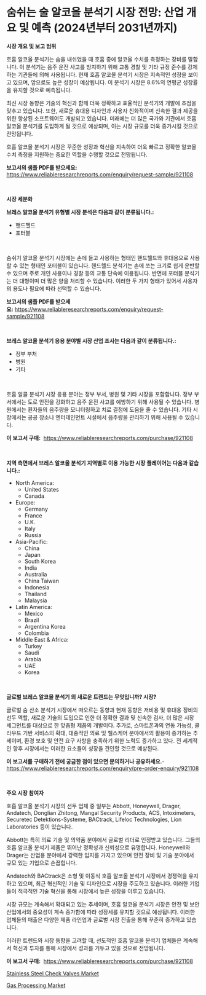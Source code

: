 <p><h1>숨쉬는 술 알코올 분석기 시장 전망: 산업 개요 및 예측 (2024년부터 2031년까지)</h1></p><p><strong>시장 개요 및 보고 범위</strong></p>
<p><p>호흡 알코올 분석기는 숨을 내쉬었을 때 호흡 중에 알코올 수치를 측정하는 장비를 말합니다. 이 분석기는 음주 운전 사고를 방지하기 위해 교통 경찰 및 기타 규정 준수를 강제하는 기관들에 의해 사용됩니다. 현재 호흡 알코올 분석기 시장은 지속적인 성장을 보이고 있으며, 앞으로도 높은 성장이 예상됩니다. 이 분석기 시장은 8.6%의 연평균 성장률을 유지할 것으로 예측됩니다. </p><p>최신 시장 동향은 기술의 혁신과 함께 더욱 정확하고 효율적인 분석기의 개발에 초점을 맞추고 있습니다. 또한, 새로운 휴대용 디자인과 사용자 친화적이며 신속한 결과 제공을 위한 향상된 소프트웨어도 개발되고 있습니다. 미래에는 더 많은 국가와 기관에서 호흡 알코올 분석기를 도입하게 될 것으로 예상되며, 이는 시장 규모를 더욱 증가시킬 것으로 전망됩니다. </p><p>호흡 알코올 분석기 시장은 꾸준한 성장과 혁신을 지속하여 더욱 빠르고 정확한 알코올 수치 측정을 지원하는 중요한 역할을 수행할 것으로 전망됩니다.</p></p>
<p><strong>보고서의 샘플 PDF를 받으세요:</strong> <a href="https://www.reliableresearchreports.com/enquiry/request-sample/921108">https://www.reliableresearchreports.com/enquiry/request-sample/921108</a></p>
<p>&nbsp;</p>
<p><strong>시장 세분화</strong></p>
<p><strong>브레스 알코올 분석기 유형별 시장 분석은 다음과 같이 분류됩니다.:</strong></p>
<p><ul><li>핸드헬드</li><li>포터블</li></ul></p>
<p>&nbsp;</p>
<p><p>숨쉬기 알코올 분석기 시장에는 손에 들고 사용하는 형태인 핸드헬드와 휴대용으로 사용할 수 있는 형태인 포터블이 있습니다. 핸드헬드 분석기는 손에 쏘는 크기로 쉽게 운반할 수 있으며 주로 개인 사용이나 경찰 등의 교통 단속에 이용됩니다. 반면에 포터블 분석기는 더 대형이며 더 많은 양을 처리할 수 있습니다. 이러한 두 가지 형태가 있어서 사용자의 용도나 필요에 따라 선택할 수 있습니다.</p></p>
<p><strong>보고서의 샘플 PDF를 받으세요:</strong>&nbsp;<a href="https://www.reliableresearchreports.com/enquiry/request-sample/921108">https://www.reliableresearchreports.com/enquiry/request-sample/921108</a></p>
<p>&nbsp;</p>
<p><strong> 브레스 알코올 분석기 응용 분야별 시장 산업 조사는 다음과 같이 분류됩니다.:</strong></p>
<p><ul><li>정부 부처</li><li>병원</li><li>기타</li></ul></p>
<p>&nbsp;</p>
<p><p>호흡 알콜 분석기 시장 응용 분야는 정부 부서, 병원 및 기타 시장을 포함합니다. 정부 부서에서는 도로 안전을 강화하고 음주 운전 사고를 예방하기 위해 사용될 수 있습니다. 병원에서는 환자들의 음주량을 모니터링하고 치료 결정에 도움을 줄 수 있습니다. 기타 시장에서는 공공 장소나 엔터테인먼트 시설에서 음주량을 관리하기 위해 사용될 수 있습니다.</p></p>
<p><strong>이 보고서 구매:</strong>&nbsp; <a href="https://www.reliableresearchreports.com/purchase/921108">https://www.reliableresearchreports.com/purchase/921108</a></p>
<p>&nbsp;</p>
<p><strong>지역 측면에서 브레스 알코올 분석기 지역별로 이용 가능한 시장 플레이어는 다음과 같습니다.:</strong></p>
<p><ul>
    <li>
        North America:
        <ul>
            <li>United States</li>
            <li>Canada</li>
        </ul>
    </li>
    <li>
        Europe:
        <ul>
            <li>Germany</li>
            <li>France</li>
            <li>U.K.</li>
            <li>Italy</li>
            <li>Russia</li>
        </ul>
    </li>
    <li>
        Asia-Pacific:
        <ul>
            <li>China</li>
            <li>Japan</li>
            <li>South Korea</li>
            <li>India</li>
            <li>Australia</li>
            <li>China Taiwan</li>
            <li>Indonesia</li>
            <li>Thailand</li>
            <li>Malaysia</li>
        </ul>
    </li>
    <li>
        Latin America:
        <ul>
            <li>Mexico</li>
            <li>Brazil</li>
            <li>Argentina Korea</li>
            <li>Colombia</li>
        </ul>
    </li>
    <li>
        Middle East & Africa:
        <ul>
            <li>Turkey</li>
            <li>Saudi</li>
            <li>Arabia</li>
            <li>UAE</li>
            <li>Korea</li>
        </ul>
    </li>
    </ul></p>
<p>&nbsp;</p>
<p><strong>글로벌 브레스 알코올 분석기 의 새로운 트렌드는 무엇입니까? 시장?</strong></p>
<p><p>글로벌 숨 산소 분석기 시장에서 떠오르는 동향과 현재 동향은 저비용 및 휴대용 장비의 선두 역할, 새로운 기술의 도입으로 인한 더 정확한 결과 및 신속한 검사, 더 많은 시장 세그먼트를 대상으로 한 맞춤형 제품의 개발이다. 추가로, 스마트폰과의 연동 가능성, 클라우드 기반 서비스의 확대, 대중적인 의료 및 헬스케어 분야에서의 활용이 증가하는 추세이며, 환경 보호 및 안전 요구 사항을 충족하기 위한 노력도 증가하고 있다. 전 세계적인 향후 시장에서는 이러한 요소들이 성장을 견인할 것으로 예상된다.</p></p>
<p><strong>이 보고서를 구매하기 전에 궁금한 점이 있으면 문의하거나 공유하세요.</strong>- <a href="https://www.reliableresearchreports.com/enquiry/pre-order-enquiry/921108">https://www.reliableresearchreports.com/enquiry/pre-order-enquiry/921108</a></p>
<p>&nbsp;</p>
<p><strong>주요 시장 참여자</strong></p>
<p><p>호흡 알코올 분석기 시장의 선두 업체 중 일부는 Abbott, Honeywell, Drager, Andatech, Donglian Zhitong, Mangal Security Products, ACS, Intoximeters, Securetec Detektions-Systeme, BACtrack, Lifeloc Technologies, Lion Laboratories 등이 있습니다.</p><p>Abbott는 특히 의료 기술 및 의약품 분야에서 글로벌 리더로 인정받고 있습니다. 그들의 호흡 알코올 분석기 제품은 뛰어난 정확성과 신뢰성으로 유명합니다. Honeywell와 Drager는 산업용 분야에서 강력한 입지를 가지고 있으며 안전 장비 및 기술 분야에서 규모 있는 기업으로 손꼽힙니다.</p><p>Andatech와 BACtrack은 소형 및 이동식 호흡 알코올 분석기 시장에서 경쟁력을 유지하고 있으며, 최근 혁신적인 기술 및 디자인으로 시장을 주도하고 있습니다. 이러한 기업들이 적극적인 기술 혁신을 통해 시장에서 높은 성장을 이루고 있습니다.</p><p>시장 규모는 계속해서 확대되고 있는 추세이며, 호흡 알코올 분석기 시장은 안전 및 보안 산업에서의 중요성이 계속 증가함에 따라 성장세를 유지할 것으로 예상됩니다. 이러한 업체들의 매출은 다양한 제품 라인업과 글로벌 시장 진출을 통해 꾸준히 증가하고 있습니다.</p><p>이러한 트렌드와 시장 동향을 고려할 때, 선도적인 호흡 알코올 분석기 업체들은 계속해서 혁신과 투자를 통해 시장에서 성과를 거두고 있을 것으로 전망됩니다.</p></p>
<p><strong>이 보고서 구매:</strong>&nbsp;&nbsp;<a href="https://www.reliableresearchreports.com/purchase/921108">https://www.reliableresearchreports.com/purchase/921108</a></p>
<p><p><a href="https://github.com/sonuprakash1/Market-Research-Report-List-1/blob/main/stainless-steel-check-valves-market.md">Stainless Steel Check Valves Market</a></p><p><a href="https://github.com/Whitneyboyettebo9kiw7yr13/Market-Research-Report-List-1/blob/main/gas-processing-market.md">Gas Processing Market</a></p></p>
